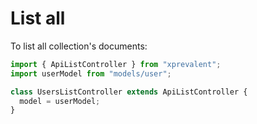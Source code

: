 # List all

To list all collection's documents:

```javascript
import { ApiListController } from "xprevalent";
import userModel from "models/user";

class UsersListController extends ApiListController {
  model = userModel;
}
```
